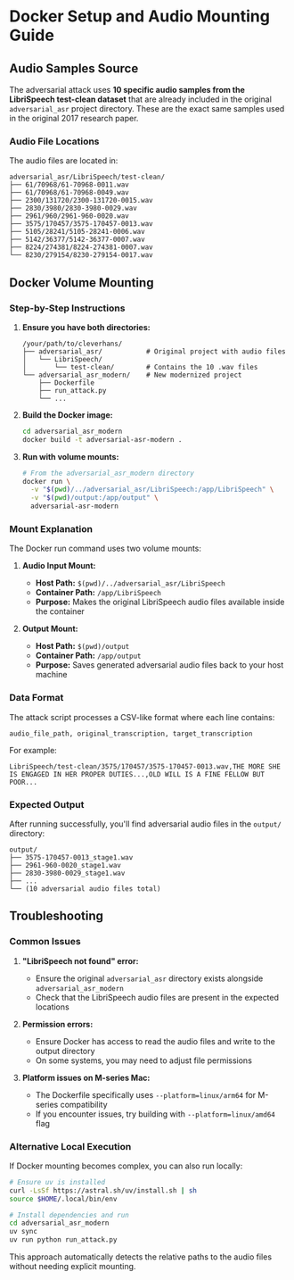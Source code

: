 # Docker Setup and Audio Mounting Guide

## Audio Samples Source

The adversarial attack uses **10 specific audio samples from the LibriSpeech test-clean dataset** that are already included in the original `adversarial_asr` project directory. These are the exact same samples used in the original 2017 research paper.

### Audio File Locations
The audio files are located in:
```
adversarial_asr/LibriSpeech/test-clean/
├── 61/70968/61-70968-0011.wav
├── 61/70968/61-70968-0049.wav
├── 2300/131720/2300-131720-0015.wav
├── 2830/3980/2830-3980-0029.wav
├── 2961/960/2961-960-0020.wav
├── 3575/170457/3575-170457-0013.wav
├── 5105/28241/5105-28241-0006.wav
├── 5142/36377/5142-36377-0007.wav
├── 8224/274381/8224-274381-0007.wav
└── 8230/279154/8230-279154-0017.wav
```

## Docker Volume Mounting

### Step-by-Step Instructions

1. **Ensure you have both directories:**
   ```
   /your/path/to/cleverhans/
   ├── adversarial_asr/           # Original project with audio files
   │   └── LibriSpeech/
   │       └── test-clean/        # Contains the 10 .wav files
   └── adversarial_asr_modern/    # New modernized project
       ├── Dockerfile
       ├── run_attack.py
       └── ...
   ```

2. **Build the Docker image:**
   ```bash
   cd adversarial_asr_modern
   docker build -t adversarial-asr-modern .
   ```

3. **Run with volume mounts:**
   ```bash
   # From the adversarial_asr_modern directory
   docker run \
     -v "$(pwd)/../adversarial_asr/LibriSpeech:/app/LibriSpeech" \
     -v "$(pwd)/output:/app/output" \
     adversarial-asr-modern
   ```

### Mount Explanation

The Docker run command uses two volume mounts:

1. **Audio Input Mount:**
   - **Host Path:** `$(pwd)/../adversarial_asr/LibriSpeech`
   - **Container Path:** `/app/LibriSpeech`
   - **Purpose:** Makes the original LibriSpeech audio files available inside the container

2. **Output Mount:**
   - **Host Path:** `$(pwd)/output`
   - **Container Path:** `/app/output`
   - **Purpose:** Saves generated adversarial audio files back to your host machine

### Data Format

The attack script processes a CSV-like format where each line contains:
```
audio_file_path, original_transcription, target_transcription
```

For example:
```
LibriSpeech/test-clean/3575/170457/3575-170457-0013.wav,THE MORE SHE IS ENGAGED IN HER PROPER DUTIES...,OLD WILL IS A FINE FELLOW BUT POOR...
```

### Expected Output

After running successfully, you'll find adversarial audio files in the `output/` directory:
```
output/
├── 3575-170457-0013_stage1.wav
├── 2961-960-0020_stage1.wav
├── 2830-3980-0029_stage1.wav
├── ...
└── (10 adversarial audio files total)
```

## Troubleshooting

### Common Issues

1. **"LibriSpeech not found" error:**
   - Ensure the original `adversarial_asr` directory exists alongside `adversarial_asr_modern`
   - Check that the LibriSpeech audio files are present in the expected locations

2. **Permission errors:**
   - Ensure Docker has access to read the audio files and write to the output directory
   - On some systems, you may need to adjust file permissions

3. **Platform issues on M-series Mac:**
   - The Dockerfile specifically uses `--platform=linux/arm64` for M-series compatibility
   - If you encounter issues, try building with `--platform=linux/amd64` flag

### Alternative Local Execution

If Docker mounting becomes complex, you can also run locally:

```bash
# Ensure uv is installed
curl -LsSf https://astral.sh/uv/install.sh | sh
source $HOME/.local/bin/env

# Install dependencies and run
cd adversarial_asr_modern
uv sync
uv run python run_attack.py
```

This approach automatically detects the relative paths to the audio files without needing explicit mounting.
